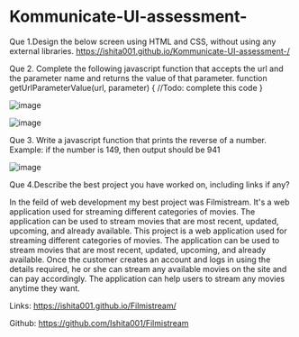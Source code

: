 # Kommunicate-UI-assessment-
Que 1.Design the below screen using HTML and CSS, without using any external libraries.
https://ishita001.github.io/Kommunicate-UI-assessment-/



Que 2. Complete the following javascript function that accepts the url and the parameter
name and returns the value of that parameter.
        function getUrlParameterValue(url, parameter) {
            //Todo: complete this code
        }
        
        
![image](https://user-images.githubusercontent.com/54895157/181740658-4aff9614-f16d-4c81-b6e3-da2c87cd60d9.png)

![image](https://user-images.githubusercontent.com/54895157/181740746-d696ccda-fe58-4cc7-bb90-61fabe44ad0c.png)



Que 3. Write a javascript function that prints the reverse of a number. Example: if the
number is 149, then output should be 941

![image](https://user-images.githubusercontent.com/54895157/181718323-0f4e319c-bdae-442d-a170-ba92855fe68b.png)



Que 4.Describe the best project you have worked on, including links if any?

In the feild of web development my best project was Filmistream. It's a web application used for streaming different categories of movies. The application can be used to stream movies that are most recent, updated, upcoming, and already available. This project is a web application used for streaming different categories of movies. The application can be used to stream movies that are most recent, updated, upcoming, and already available. Once the customer creates an account and logs in using the details required, he or she can stream any available movies on the site and can pay accordingly. The application can help users to stream any movies anytime they want.

Links: https://ishita001.github.io/Filmistream/

Github: https://github.com/Ishita001/Filmistream
